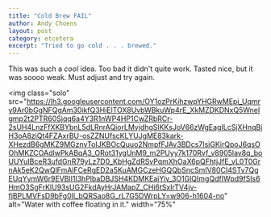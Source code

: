 ```yaml
---
title: "Cold Brew FAIL"
author: Andy Choens
layout: post
category: etcetera
excerpt: "Tried to go cold . . . brewed."
---
```


This was such a _cool_ idea. Too bad it didn't quite work. Tasted
nice, but it was soooo weak. Must adjust and try again.

<img
 class="solo"
 src="https://lh3.googleusercontent.com/OY1ozPrKihzwpYHGRwMEpi_Uqmry9Ar0bGgNFQgAm30ikfQ3HiElTOX8UvbWBkuWp4rE_XkMZDKDNxQ5WneIgmp2t2PTR60Sjqq6a4Y3R1nWP4HP1CwZRbRCr-2sUH4LnzFfXKBYbnL5dLRnrAQiorLMvjdhgSlKKsJoV66zWgEagILcSjXHnqBjH3oA8ziQt4FZAxrBU-osZZNUfscKLYUJgME83kark-XHezdB6gMKZ9MGznyToIJKBOcQuuo2NmpfFJAv3BDcs7IsiGKirQpoJ6qsOOhMKZCOAdlwPkABqA3_ORot31ygUnM9_m2PUyy7k170Rvf_v8905lav8q_boUUYuIBceR3ufdGnR79yLz7D0_KbHgZdRSvPqmXhOaX6pQFhtjJfE_vL0T0GrnAk5eK2QwQlFmAlFCeRgED2a5KuAMGCzeHGQQbSncSmIV80CI4STv7QgEUqYymW6r9EVBlI1l3hPlbaDBJSH4KDMKEajYiv_3O1GlQImgQdfIWpd9fSls6HmO3SgFrKlU93sUG2FkdAyHrJAMapZ_CHi6tSxIrTV4jv-fjBPLMVFsD9bFg0lI_bQRSao8G_rL7G5DWrpLY=w906-h1604-no"
 alt="Water with coffee floating in it."
 width="75%"
>

<br />
